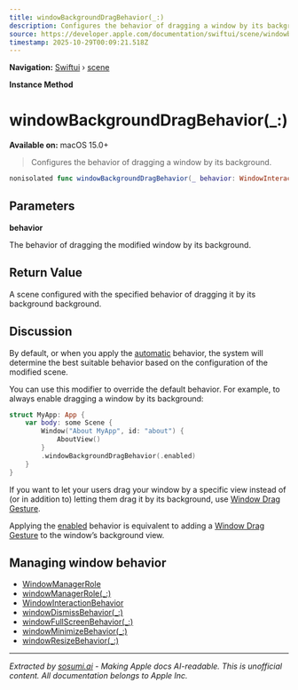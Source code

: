```yaml
---
title: windowBackgroundDragBehavior(_:)
description: Configures the behavior of dragging a window by its background.
source: https://developer.apple.com/documentation/swiftui/scene/windowbackgrounddragbehavior(_:)
timestamp: 2025-10-29T00:09:21.518Z
---
```


**Navigation:** [Swiftui](/documentation/swiftui) › [scene](/documentation/swiftui/scene)

**Instance Method**

# windowBackgroundDragBehavior(_:)

**Available on:** macOS 15.0+

> Configures the behavior of dragging a window by its background.

```swift
nonisolated func windowBackgroundDragBehavior(_ behavior: WindowInteractionBehavior) -> some Scene
```

## Parameters

**behavior**

The behavior of dragging the modified window by its background.



## Return Value

A scene configured with the specified behavior of dragging it by its background background.

## Discussion

By default, or when you apply the [automatic](/documentation/swiftui/windowinteractionbehavior/automatic) behavior, the system will determine the best suitable behavior based on the configuration of the modified scene.

You can use this modifier to override the default behavior. For example, to always enable dragging a window by its background:

```swift
struct MyApp: App {
    var body: some Scene {
        Window("About MyApp", id: "about") {
            AboutView()
        }
        .windowBackgroundDragBehavior(.enabled)
    }
}
```

If you want to let your users drag your window by a specific view instead of (or in addition to) letting them drag it by its background, use [Window Drag Gesture](/documentation/swiftui/windowdraggesture).

Applying the [enabled](/documentation/swiftui/windowinteractionbehavior/enabled) behavior is equivalent to adding a [Window Drag Gesture](/documentation/swiftui/windowdraggesture) to the window’s background view.

## Managing window behavior

- [WindowManagerRole](/documentation/swiftui/windowmanagerrole)
- [windowManagerRole(_:)](/documentation/swiftui/scene/windowmanagerrole(_:))
- [WindowInteractionBehavior](/documentation/swiftui/windowinteractionbehavior)
- [windowDismissBehavior(_:)](/documentation/swiftui/view/windowdismissbehavior(_:))
- [windowFullScreenBehavior(_:)](/documentation/swiftui/view/windowfullscreenbehavior(_:))
- [windowMinimizeBehavior(_:)](/documentation/swiftui/view/windowminimizebehavior(_:))
- [windowResizeBehavior(_:)](/documentation/swiftui/view/windowresizebehavior(_:))

---

*Extracted by [sosumi.ai](https://sosumi.ai) - Making Apple docs AI-readable.*
*This is unofficial content. All documentation belongs to Apple Inc.*
